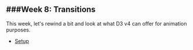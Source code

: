 ###Week 8: Transitions
---

This week, let's rewind a bit and look at what D3 v4 can offer for animation purposes.

- [Setup](setup.md)
